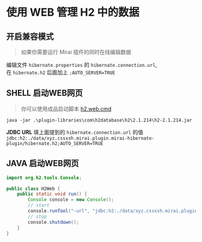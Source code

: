 # 使用 WEB 管理 H2 中的数据

## 开启兼容模式

> 如果你需要运行 Mirai 插件的同时在线编辑数据

编辑文件 `hibernate.properties` 的 `hibernate.connection.url`,  
在 `hibernate.h2` 后面加上 `;AUTO_SERVER=TRUE`

## SHELL 启动WEB网页

> 你可以使用成品启动脚本 [h2.web.cmd](h2.web.cmd)

```shell
java -jar .\plugin-libraries\com\h2database\h2\2.1.214\h2-2.1.214.jar
```

**JDBC URL** 填上面提到的 `hibernate.connection.url` 的值  
`jdbc:h2:./data/xyz.cssxsh.mirai.plugin.mirai-hibernate-plugin/hibernate.h2;AUTO_SERVER=TRUE`

## JAVA 启动WEB网页

```java
import org.h2.tools.Console;

public class H2Web {
    public static void run() {
        Console console = new Console();
        // start
        console.runTool("-url", "jdbc:h2:./data/xyz.cssxsh.mirai.plugin.mirai-hibernate-plugin/hibernate.h2;AUTO_SERVER=TRUE");
        // stop
        console.shutdown();
    }
}
```